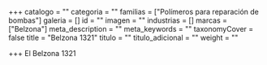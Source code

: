 +++
catalogo = ""
categoria = ""
familias = ["Polímeros para reparación de bombas"]
galeria = []
id = ""
imagen = ""
industrias = []
marcas = ["Belzona"]
meta_description = ""
meta_keywords = ""
taxonomyCover = false
title = "Belzona 1321"
titulo = ""
titulo_adicional = ""
weight = ""

+++
El Belzona 1321